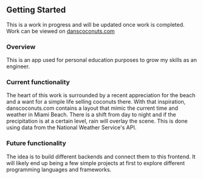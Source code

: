 ## Getting Started

This is a work in progress and will be updated once work is completed. Work can be viewed on [danscoconuts.com](https://www.danscoconuts.com)

### Overview
This is an app used for personal education purposes to grow my skills as an engineer.


### Current functionality
The heart of this work is surrounded by a recent appreciation for the beach and a want for a simple life selling coconuts there. With that inspiration, danscoconuts.com contains a layout that mimic the current time and weather in Miami Beach. There is a shift from day to night and if the precipitation is at a certain level, rain will overlay the scene. This is done using data from the National Weather Service's API.

### Future functionality
The idea is to build different backends and connect them to this frontend. It will likely end up being a few simple projects at first to explore different programming languages and frameworks.